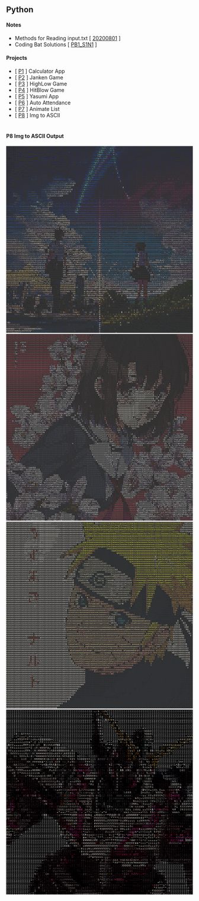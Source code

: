 ## **Python**

#### **Notes**
- Methods for Reading input.txt [ [20200801](./Notes/20200801.md) ]
- Coding Bat Solutions [ [PB1_S1N1](./Notes/PB1_S1N1.py) ]


#### **Projects**
- [ [P1](./Projects/P1_Calculator.py) ] Calculator App
- [ [P2](./Projects/P2_JankenGame.py) ] Janken Game
- [ [P3](./Projects/P3_HighLowGame.py) ] HighLow Game
- [ [P4](./Projects/P4_HitBlowGame.py) ] HitBlow Game
- [ [P5](./Projects/P5_YasumiApp.py) ] Yasumi App
- [ [P6](./Projects/P6_AutoAttendance.py) ] Auto Attendance
- [ [P7](./Projects/P7_AnimateList.py) ] Animate List
- [ [P8](./Projects/P8_ImgToAscii.py) ] Img to ASCII

#
#### **P8 Img to ASCII Output**
<p align="center">
  <img src="./Projects/Output/P8_Output1.png">
  <img src="./Projects/Output/P8_Output2.png">
  <img src="./Projects/Output/P8_Output3.png">
  <img src="./Projects/Output/P8_Output4.png">
</p>
